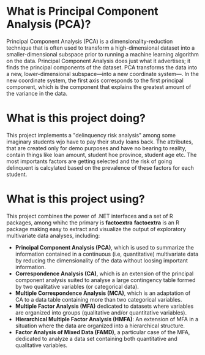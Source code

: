 # What is Principal Component Analysis (PCA)?
Principal Component Analysis (PCA) is a dimensionality-reduction technique that is often used to transform a high-dimensional dataset into a smaller-dimensional subspace prior to running a machine learning algorithm on the data. 
Principal Component Analysis does just what it advertises; it finds the principal components of the dataset. PCA transforms the data into a new, lower-dimensional subspace—into a new coordinate system—. In the new coordinate system, the first axis corresponds to the first principal component, which is the component that explains the greatest amount of the variance in the data. 

# What is this project doing?
This project implements a "delinquency risk analysis" among some imaginary students wjo have to pay their study loans back. The attributes, that are created only for demo purposes and have no bearing to reality, contain things like loan amount, student hoe province, student age etc. The most importants factors are getting selected and the risk of going delinquent is calcylated based on the prevalence of these factors for each student. 

# What is this project using?
This project combines the power of .NET interfaces and a set of R packages, among whihc the primary is **factoextra**
**factoextra**  is an R package making easy to extract and visualize the output of exploratory multivariate data analyses, including:
* **Principal Component Analysis (PCA)**, which is used to summarize the information contained in a continuous (i.e, quantitative) multivariate data by reducing the dimensionality of the data without loosing important information.
* **Correspondence Analysis (CA)**, which is an extension of the principal component analysis suited to analyse a large contingency table formed by two qualitative variables (or categorical data).
* **Multiple Correspondence Analysis (MCA)**, which is an adaptation of CA to a data table containing more than two categorical variables.
* **Multiple Factor Analysis (MFA)** dedicated to datasets where variables are organized into groups (qualitative and/or quantitative variables).
* **Hierarchical Multiple Factor Analysis (HMFA)**: An extension of MFA in a situation where the data are organized into a hierarchical structure.
* **Factor Analysis of Mixed Data (FAMD)**, a particular case of the MFA, dedicated to analyze a data set containing both quantitative and qualitative variables.
